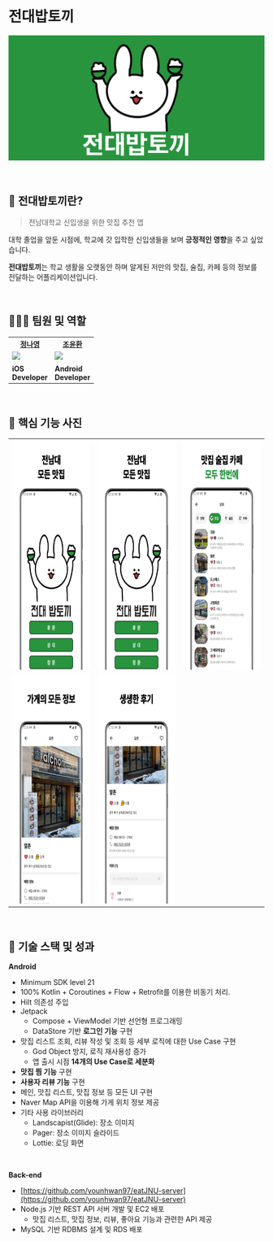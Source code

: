 # **전대밥토끼**

![앱 그래픽 이미지](preview/graphic_image.png)

<br/>

## 📌 전대밥토끼란?

> 전남대학교 신입생을 위한 맛집 추천 앱

대학 졸업을 앞둔 시점에, 학교에 갓 입학한 신입생들을 보며 **긍정적인 영향**을 주고 싶었습니다.

**전대밥토끼**는 학교 생활을 오랫동안 하며 알게된 저만의 맛집, 술집, 카페 등의 정보를 전달하는 어플리케이션입니다.

<br>

## 💁🏻‍♂️ 팀원 및 역할

<table style="width='60%'">
    <th style="text-align:center">
      <a href="https://github.com/nang518" target="_blank">정나영</a>
    </th>
    <th style="text-align:center">
      <a href="https://github.com/younhwan97" target="_blank">조윤환</a>
    </th>
    <tr>
        <td>
            <img src="https://avatars.githubusercontent.com/u/106538455?v=4"/>
        </td>
        <td>
            <img src="https://avatars.githubusercontent.com/u/78298663?v=4"/>
        </td>
    </tr>
    <tr>
        <td>
            <strong>iOS <br> Developer</strong>
        </td>
        <td>
            <strong>Android <br> Developer</strong>
        </td>
    </tr>
</table>

<br/>

## 📸 핵심 기능 사진

<table>
  <tr>
    <td><img width="226px" height="452px" src="preview/image1.jpeg"/></td>
    <td><img width="226px" height="452px" src="preview/image1.jpeg"/></td>
    <td><img width="226px" height="452px" src="preview/image2.jpeg"/></td>
  </tr>
  <tr>
    <td><img width="226px" height="452px" src="preview/image3.jpeg"/></td>
    <td><img width="226px" height="452px" src="preview/image4.jpeg"/></td>
  </tr>    
 </table>

<br>

## 🚀 기술 스택 및 성과

**Android**

- Minimum SDK level 21
- 100% Kotlin + Coroutines + Flow + Retrofit를 이용한 비동기 처리.
- Hilt 의존성 주입
- Jetpack
  + Compose + ViewModel 기반 선언형 프로그래밍
  + DataStore 기반 **로그인 기능** 구현
- 맛집 리스트 조회, 리뷰 작성 및 조회 등 세부 로직에 대한 Use Case 구현
  + God Object 방지, 로직 재사용성 증가
  + 앱 출시 시점 **14개의 Use Case로 세분화**
- **맛집 찜 기능** 구현
- **사용자 리뷰 기능** 구현
- 메인, 맛집 리스트, 맛집 정보 등 모든 UI 구현
- Naver Map API을 이용해 가게 위치 정보 제공
- 기타 사용 라이브러리
  + Landscapist(Glide): 장소 이미지
  + Pager: 장소 이미지 슬라이드
  + Lottie: 로딩 화면

<br/>

**Back-end**

- [https://github.com/younhwan97/eatJNU-server](https://github.com/younhwan97/eatJNU-server)
- Node.js 기반 REST API 서버 개발 및 EC2 배포
  + 맛집 리스트, 맛집 정보, 리뷰, 좋아요 기능과 관련한 API 제공
- MySQL 기반 RDBMS 설계 및 RDS 배포

